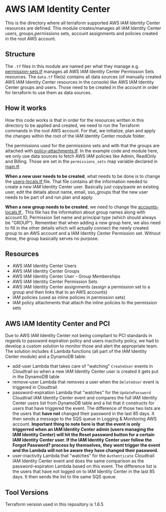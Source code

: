 # AWS IAM Identity Center

This is the directory where all terraform supported AWS IAM Identity Center resources are defined. This module creates/manages all IAM Identity Center users, groups,permissions sets, account assignments and policies created in the root AWS account.

## Structure ##

The `.tf` files in this module are named per what they manage e.g. [permission-sets.tf](module/permission-sets.tf) manages all AWS IAM Identity Center Permission Sets resources. The `data.tf` file(s) contains all data sources (of manually created AWS IAM Identity Center resources in the console) like AWS IAM Identity Center groups and users. Those need to be created in the account in order for terraform to use them as data sources.

## How it works ##
How this code works is that in order for the resources written in this directory to be applied and created, we need to run the Terraform commands in the root AWS account. For that, we initialize, plan and apply the changes within the root of the IAM Identity Center module folder.

The permissions used for the permissions sets and with that the groups are attached with [policy-attachments.tf](module/policy-attachments.tf).
In the example code and module here, we only use data sources to fetch AWS IAM policies like Admin, ReadOnly and Billing. Those are set in the `permissions_sets` map variable declared in [main.tf](./main.tf).

**When a new user needs to be created**, what needs to be done is to change the [users-locals.tf ](./users-locals.tf) file. That file contains all the information needed to create a new IAM Identity Center user. Basically just copy/paste an existing user, edit the details about name, email, sso_groups that the new user needs to be part of and run plan and apply.

**When a new group needs to be created**, we need to change the [accounts-locals.tf ](./accounts-locals.tf). This file has the information about group names along with account ID, Permission Set name and principal type (which should always be "GROUP"). Remember that when adding a new group here, we also need to fill in the other details which will actually connect the newly created group to an AWS account and a IAM Identity Center Permission set. Without these, the group basically serves no purpose.

## Resources

- AWS IAM Identity Center Users
- AWS IAM Identity Center Groups
- AWS IAM Identity Center User - Group Memberships
- AWS IAM Identity Center Permission Sets
- AWS IAM Identity Center assignments (assign a permission set to a group and then links that to an AWS accounts)
- IAM policies (used as inline policies in permission sets)
- IAM policy attachments that attach the inline policies to the permission sets

## AWS IAM Identity Center and PCI ##
Due to AWS IAM Identity Center not being compliant to PCI standards in regards to password expiration policy and users inactivity policy, we had to develop a custom solution to monitor those and alert the appropriate team.
The solution includes 4 Lambda functions (all part of the IAM Identity Center module) and a DynamoDB table:

- add-user Lambda that takes care of "watching" `CreateUser` events in Cloudtrail so when a new IAM Identity Center user is created it gets put in the DynamoDB table
- remove-user Lambda that removes a user when the `DeleteUser` event is triggered in Cloudtrail
- password-expiration Lambda that "watches" for the `UpdatePassword` Cloudtrail IAM Identity Center event and compares the full IAM Identity Center users list from DynamoDB table and a list that it constructs for users that have triggered the event. The difference of those two lists are the users that **have not** changed their password in the last 85 days. It then sends a message to the SQS queue in Logging & Monitoring AWS account. **Important thing to note here is that the event is only triggerred when an IAM Identity Center admin (users managing the IAM Identity Center) will hit the Reset password button for a certain IAM Identity Center user. If the IAM Identity Center user follow the Forgot Password? process by themselves, they wont trigger the event and the Lambda will not be aware they have changed their password.**
- user-inactivity Lambda that "watches" for the `Authenticate` Cloudtrail IAM Identity Center event and does the same comparison as the password-expiraton Lambda based on this event. The difference list is the users that have not logged on to IAM Identity Center in the last 85 days. It then sends the list to the same SQS queue.

## Tool Versions ##
Terraform version used in this repository is 1.6.5
